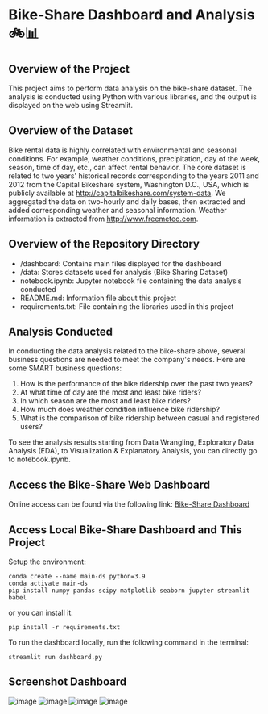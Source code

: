 # Bike-Share Dashboard and Analysis 🚲📊

## Overview of the Project
This project aims to perform data analysis on the bike-share dataset. The analysis is conducted using Python with various libraries, and the output is displayed on the web using Streamlit.

## Overview of the Dataset
Bike rental data is highly correlated with environmental and seasonal conditions. For example, weather conditions, precipitation, day of the week, season, time of day, etc., can affect rental behavior. The core dataset is related to two years' historical records corresponding to the years 2011 and 2012 from the Capital Bikeshare system, Washington D.C., USA, which is publicly available at http://capitalbikeshare.com/system-data. We aggregated the data on two-hourly and daily bases, then extracted and added corresponding weather and seasonal information. Weather information is extracted from http://www.freemeteo.com.

## Overview of the Repository Directory
- /dashboard: Contains main files displayed for the dashboard
- /data: Stores datasets used for analysis (Bike Sharing Dataset)
- notebook.ipynb: Jupyter notebook file containing the data analysis conducted
- README.md: Information file about this project
- requirements.txt: File containing the libraries used in this project

## Analysis Conducted
In conducting the data analysis related to the bike-share above, several business questions are needed to meet the company's needs. Here are some SMART business questions:

1. How is the performance of the bike ridership over the past two years?
2. At what time of day are the most and least bike riders?
3. In which season are the most and least bike riders?
4. How much does weather condition influence bike ridership?
5. What is the comparison of bike ridership between casual and registered users?

To see the analysis results starting from Data Wrangling, Exploratory Data Analysis (EDA), to Visualization & Explanatory Analysis, you can directly go to notebook.ipynb.

## Access the Bike-Share Web Dashboard
Online access can be found via the following link: [Bike-Share Dashboard](https://bike-share-jihadzakki.streamlit.app/)

## Access Local Bike-Share Dashboard and This Project
Setup the environment:
```
conda create --name main-ds python=3.9
conda activate main-ds
pip install numpy pandas scipy matplotlib seaborn jupyter streamlit babel
```
or you can install it:
```
pip install -r requirements.txt
```
To run the dashboard locally, run the following command in the terminal:
```
streamlit run dashboard.py
```
## Screenshot Dashboard
![image](https://github.com/jihadzakki/proyek-bike-share/assets/109097390/1fbc6642-25a7-4479-91a0-0c12cc3159ae)
![image](https://github.com/jihadzakki/proyek-bike-share/assets/109097390/5777cc80-2656-41d3-b5d9-1fbd731c04fe)
![image](https://github.com/jihadzakki/proyek-bike-share/assets/109097390/38354b2d-2630-4e43-b37e-41779f8b567c)
![image](https://github.com/jihadzakki/proyek-bike-share/assets/109097390/fdad128d-6b49-4814-9aae-7d8b08db752f)
